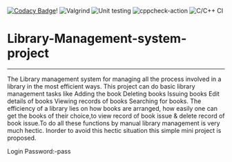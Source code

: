 [![Codacy Badge](https://app.codacy.com/project/badge/Grade/403c0071fb5d453ca2383f39ebd205a3)](https://www.codacy.com/gh/stepin105010/Library-Management-system-project/dashboard?utm_source=github.com&amp;utm_medium=referral&amp;utm_content=stepin105010/Library-Management-system-project&amp;utm_campaign=Badge_Grade)!
![Valgrind](https://github.com/stepin105010/Library-Management-system-project/workflows/Valgrind/badge.svg) ![Unit testing](https://github.com/stepin105010/Library-Management-system-project/workflows/Unit%20testing/badge.svg) ![cppcheck-action](https://github.com/stepin105010/Library-Management-system-project/workflows/cppcheck-action/badge.svg) ![C/C++ CI](https://github.com/stepin105010/Library-Management-system-project/workflows/C/C++%20CI/badge.svg)



# Library-Management-system-project
----------------------------------------------------------------------------------------------------------------------------------------------


The Library management system for managing all the process involved in a library in the most efficient ways. This project can do basic library management tasks like Adding the book Deleting books Issuing books Edit details of books Viewing records of books Searching for books. The efficiency of a library lies on how books are arranged, how easily one can get the books of their choice,to view record of book issue & delete record of book issue.To do all these functions by manual library management is very much hectic. Inorder to avoid this hectic situation this simple mini project is proposed.

Login Password:-pass
